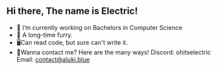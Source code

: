 ## Hi there, The name is Electric!

- 🔭 I’m currently working on Bachelors in Computer Science
- 🐾 A long-time furry.
- 🖥️Can read code, but sure can't write it.
- 📱Wanna contact me? Here are the many ways!
  Discord: ohitselectric
  Email: contact@aluki.blue
